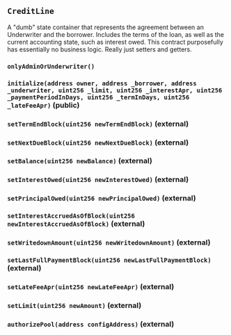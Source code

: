 ## `CreditLine`

A "dumb" state container that represents the agreement between an Underwriter and
the borrower. Includes the terms of the loan, as well as the current accounting state, such as interest owed.
This contract purposefully has essentially no business logic. Really just setters and getters.




### `onlyAdminOrUnderwriter()`






### `initialize(address owner, address _borrower, address _underwriter, uint256 _limit, uint256 _interestApr, uint256 _paymentPeriodInDays, uint256 _termInDays, uint256 _lateFeeApr)` (public)





### `setTermEndBlock(uint256 newTermEndBlock)` (external)





### `setNextDueBlock(uint256 newNextDueBlock)` (external)





### `setBalance(uint256 newBalance)` (external)





### `setInterestOwed(uint256 newInterestOwed)` (external)





### `setPrincipalOwed(uint256 newPrincipalOwed)` (external)





### `setInterestAccruedAsOfBlock(uint256 newInterestAccruedAsOfBlock)` (external)





### `setWritedownAmount(uint256 newWritedownAmount)` (external)





### `setLastFullPaymentBlock(uint256 newLastFullPaymentBlock)` (external)





### `setLateFeeApr(uint256 newLateFeeApr)` (external)





### `setLimit(uint256 newAmount)` (external)





### `authorizePool(address configAddress)` (external)






